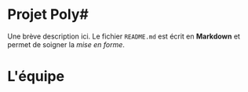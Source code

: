 Projet Poly#
============
Une brève description ici.
Le fichier `README.md` est écrit en **Markdown**
et permet de soigner la _mise en forme_.

L'équipe
===========
